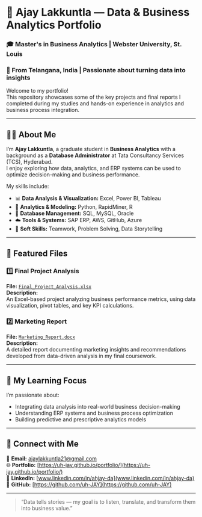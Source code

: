 # 💼 Ajay Lakkuntla — Data & Business Analytics Portfolio

### 🎓 Master's in Business Analytics | Webster University, St. Louis  
### 📍 From Telangana, India | Passionate about turning data into insights  

Welcome to my portfolio!  
This repository showcases some of the key projects and final reports I completed during my studies and hands-on experience in analytics and business process integration.

---

## 👨‍💻 About Me
I’m **Ajay Lakkuntla**, a graduate student in **Business Analytics** with a background as a **Database Administrator** at Tata Consultancy Services (TCS), Hyderabad.  
I enjoy exploring how data, analytics, and ERP systems can be used to optimize decision-making and business performance.

My skills include:
- 📊 **Data Analysis & Visualization:** Excel, Power BI, Tableau  
- 🧠 **Analytics & Modeling:** Python, RapidMiner, R  
- 🧮 **Database Management:** SQL, MySQL, Oracle  
- ☁️ **Tools & Systems:** SAP ERP, AWS, GitHub, Azure  
- 💬 **Soft Skills:** Teamwork, Problem Solving, Data Storytelling  

---

## 📂 Featured Files

### 1️⃣ Final Project Analysis
**File:** [`Final_Project_Analysis.xlsx`](Final_Project_Analysis.xlsx)  
**Description:**  
An Excel-based project analyzing business performance metrics, using data visualization, pivot tables, and key KPI calculations.

### 2️⃣ Marketing Report
**File:** [`Marketing_Report.docx`](Marketing_Report.docx)  
**Description:**  
A detailed report documenting marketing insights and recommendations developed from data-driven analysis in my final coursework.

---

## 🧠 My Learning Focus
I’m passionate about:
- Integrating data analysis into real-world business decision-making  
- Understanding ERP systems and business process optimization  
- Building predictive and prescriptive analytics models  

---

## 🔗 Connect with Me
📧 **Email:** ajaylakkuntla21@gmail.com  
🌐 **Portfolio:** [https://uh-jay.github.io/portfolio/](https://uh-jay.github.io/portfolio/)  
💼 **LinkedIn:** [www.linkedin.com/in/ahjay-da](www.linkedin.com/in/ahjay-da)
🐙 **GitHub:** [https://github.com/uh-JAY](https://github.com/uh-JAY)

---

> “Data tells stories — my goal is to listen, translate, and transform them into business value.”
